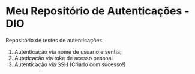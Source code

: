 # Meu Repositório de Autenticações  - DIO
Repositório de testes de autenticações

1. Autenticação via nome de usuario e senha;
2. Auteticação via toke de acesso pessoal
3. Autenticação via SSH (Criado com sucesso!)